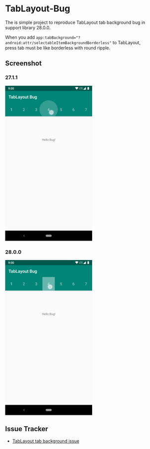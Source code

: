 # TabLayout-Bug
The is simple project to reproduce TabLayout tab background bug in support library 28.0.0.  
  
When you add `app:tabBackground="?android:attr/selectableItemBackgroundBorderless"` to TabLayout,  
press tab must be like borderless with round ripple.

## Screenshot
### 27.1.1
<img src="https://github.com/hearsilent/TabLayout-Bug/raw/master/screenshots/device-2018-09-27-235044.png" height="500">

### 28.0.0
<img src="https://github.com/hearsilent/TabLayout-Bug/raw/master/screenshots/device-2018-09-27-234846.png" height="500">

## Issue Tracker
- [TabLayout tab background issue](https://issuetracker.google.com/issues/116745358)
